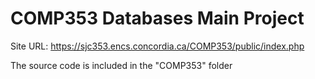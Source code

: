 # COMP353 Databases Main Project

Site URL: https://sjc353.encs.concordia.ca/COMP353/public/index.php

The source code is included in the "COMP353" folder
